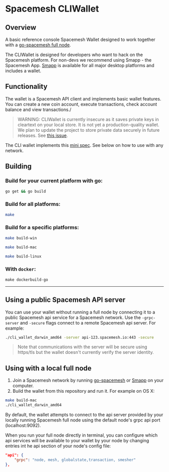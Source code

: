 # Spacemesh CLIWallet

## Overview
A basic reference console Spacemesh Wallet designed to work together with a [go-spacemesh full node](https://github.com/spacemeshos/go-spacemesh).

The CLIWallet is designed for developers who want to hack on the Spacemesh platform. For non-devs we recommend using Smapp - the Spacemesh App. [Smapp](https://github.com/spacemeshos/smapp) is available for all major desktop platforms and includes a wallet.

## Functionality
The wallet is a Spacemesh API client and implements basic wallet features. You can create a new coin account, execute transactions, check account balance and view transactions./

> WARNING: CLIWallet is currently insecure as it saves private keys in cleartext on your local store. It is not yet a production-quality wallet. We plan to update the project to store private data securely in future releases. See [this issue](https://github.com/spacemeshos/CLIWallet/issues/16).

The CLI wallet implements this [mini spec](https://github.com/spacemeshos/product/blob/master/cli_wallet_spec.md). See below on how to use with any network.

## Building

### Build for your current platform with go:

```bash
go get && go build
```

### Build for all platforms:
```bash
make
```

### Build for a specific platforms:
```bash
make build-win
```

```bash
make build-mac
```

```bash
make build-linux
```

### With `docker`:
```
make dockerbuild-go
```
---

## Using a public Spacemesh API server
You can use your wallet without running a full node by connecting it to a public Spacemesh api service for a Spacemesh network.
Use the `-grpc-server` and `-secure` flags connect to a remote Spacemesh api server. For example:

```bash
./cli_wallet_darwin_amd64 -server api-123.spacemesh.io:443 -secure
```

> Note that communications with the server will be secure using https/tls but the wallet doesn't currently verify the server identity.


## Using with a local full node

1. Join a Spacemesh network by running [go-spacemesh](https://github.com/spacemeshos/go-spacemesh/releases) or [Smapp](https://github.com/spacemeshos/smapp/releases) on your computer.
1. Build the wallet from this repository and run it. For example on OS X:

```bash
make build-mac
./cli_wallet_darwin_amd64
```

By default, the wallet attempts to connect to the api server provided by your locally running Spacemesh full node using the default node's grpc api port (localhost:9092).

When you run your full node directly in terminal, you can configure which api services will be available to your wallet by your node by changing entries int he api section of your node's config file:

```json
"api": {
    "grpc": "node, mesh, globalstate,transaction, smesher"
},
```
 





